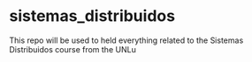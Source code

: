 # sistemas_distribuidos
This repo will be used to held everything related to the Sistemas Distribuidos course from the UNLu
